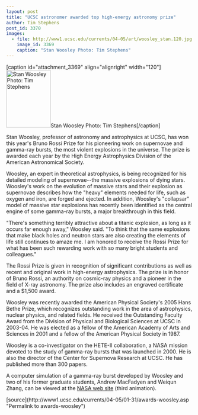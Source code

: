 ```yaml
---
layout: post
title: "UCSC astronomer awarded top high-energy astronomy prize"
author: Tim Stephens
post_id: 3370
images:
  - file: http://www1.ucsc.edu/currents/04-05/art/woosley_stan.120.jpg
    image_id: 3369
    caption: "Stan Woosley Photo: Tim Stephens"
---
```


[caption id="attachment_3369" align="alignright" width="120"]<a href="http://localhost/mysite/wp-content/uploads/2005/01/woosley_stan.120.jpg"><img class="size-full wp-image-3369" src="http://localhost/mysite/wp-content/uploads/2005/01/woosley_stan.120.jpg" alt="Stan Woosley Photo: Tim Stephens" width="120" height="155" /></a>Stan Woosley Photo: Tim Stephens[/caption]
<a name="content" id="content"></a>
<p>
  Stan Woosley, professor of astronomy and astrophysics at UCSC, has won this year's Bruno Rossi Prize for his pioneering work on supernovae and gamma-ray bursts, the most violent explosions in the universe. The prize is awarded each year by the High Energy Astrophysics Division of the American Astronomical Society.
</p>
<p>
  Woosley, an expert in theoretical astrophysics, is being recognized for his detailed modeling of supernovae--the massive explosions of dying stars. Woosley's work on the evolution of massive stars and their explosion as supernovae describes how the "heavy" elements needed for life, such as oxygen and iron, are forged and ejected. In addition, Woosley's "collapsar" model of massive star explosions has recently been identified as the central engine of some gamma-ray bursts, a major breakthrough in this field.
</p>
<p>
  "There's something terribly attractive about a titanic explosion, as long as it occurs far enough away," Woosley said. "To think that the same explosions that make black holes and neutron stars are also creating the elements of life still continues to amaze me. I am honored to receive the Rossi Prize for what has been such rewarding work with so many bright students and colleagues."
</p>
<p>
  The Rossi Prize is given in recognition of significant contributions as well as recent and original work in high-energy astrophysics. The prize is in honor of Bruno Rossi, an authority on cosmic-ray physics and a pioneer in the field of X-ray astronomy. The prize also includes an engraved certificate and a $1,500 award.
</p>
<p>
  Woosley was recently awarded the American Physical Society's 2005 Hans Bethe Prize, which recognizes outstanding work in the area of astrophysics, nuclear physics, and related fields. He received the Outstanding Faculty Award from the Division of Physical and Biological Sciences at UCSC in 2003-04. He was elected as a fellow of the American Academy of Arts and Sciences in 2001 and a fellow of the American Physical Society in 1987.
</p>
<p>
  Woosley is a co-investigator on the HETE-II collaboration, a NASA mission devoted to the study of gamma-ray bursts that was launched in 2000. He is also the director of the Center for Supernova Research at UCSC. He has published more than 300 papers.
</p>
<p>
  A computer simulation of a gamma-ray burst developed by Woosley and two of his former graduate students, Andrew MacFadyen and Weiqun Zhang, can be viewed at the <a href="http://www.nasa.gov/centers/goddard/news/topstory/2003/0618rosettaburst.html">NASA web site</a> (third animation).
</p>
[source](http://www1.ucsc.edu/currents/04-05/01-31/awards-woosley.asp "Permalink to awards-woosley")
